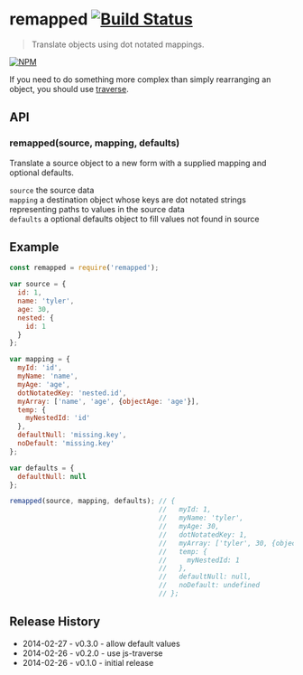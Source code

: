 # remapped [![Build Status](https://secure.travis-ci.org/tkellen/node-remapped.png?branch=master)](http://travis-ci.org/tkellen/node-remapped)
> Translate objects using dot notated mappings.

[![NPM](https://nodei.co/npm/remapped.png)](https://nodei.co/npm/remapped/)

If you need to do something more complex than simply rearranging an object, you should use [traverse](https://github.com/substack/js-traverse).

## API

### remapped(source, mapping, defaults)
Translate a source object to a new form with a supplied mapping and optional defaults.

`source` the source data  
`mapping` a destination object whose keys are dot notated strings representing paths to values in the source data  
`defaults` a optional defaults object to fill values not found in source  

## Example
```js
const remapped = require('remapped');

var source = {
  id: 1,
  name: 'tyler',
  age: 30,
  nested: {
    id: 1
  }
};

var mapping = {
  myId: 'id',
  myName: 'name',
  myAge: 'age',
  dotNotatedKey: 'nested.id',
  myArray: ['name', 'age', {objectAge: 'age'}],
  temp: {
    myNestedId: 'id'
  },
  defaultNull: 'missing.key',
  noDefault: 'missing.key'
};

var defaults = {
  defaultNull: null
};

remapped(source, mapping, defaults); // {
                                     //   myId: 1,
                                     //   myName: 'tyler',
                                     //   myAge: 30,
                                     //   dotNotatedKey: 1,
                                     //   myArray: ['tyler', 30, {objectAge: 30}],
                                     //   temp: {
                                     //     myNestedId: 1
                                     //   },
                                     //   defaultNull: null,
                                     //   noDefault: undefined
                                     // };
```

## Release History

* 2014-02-27 - v0.3.0 - allow default values
* 2014-02-26 - v0.2.0 - use js-traverse
* 2014-02-26 - v0.1.0 - initial release

